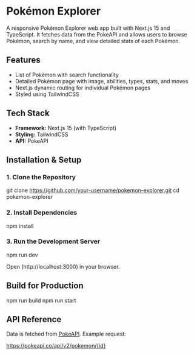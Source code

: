# Pokémon Explorer

A responsive Pokémon Explorer web app built with Next.js 15 and TypeScript. It fetches data from the PokeAPI and allows users to browse Pokémon, search by name, and view detailed stats of each Pokémon.

## Features

- List of Pokémon with search functionality
- Detailed Pokémon page with image, abilities, types, stats, and moves
- Next.js dynamic routing for individual Pokémon pages
- Styled using TailwindCSS

## Tech Stack

- **Framework:** Next.js 15 (with TypeScript)
- **Styling:** TailwindCSS
- **API:** PokeAPI

## Installation & Setup

### 1. Clone the Repository

git clone https://github.com/your-username/pokemon-explorer.git
cd pokemon-explorer

### 2. Install Dependencies

npm install

### 3. Run the Development Server

npm run dev

Open (http://localhost:3000) in your browser.

## Build for Production

npm run build
npm run start

## API Reference

Data is fetched from [PokeAPI](https://pokeapi.co/). Example request:

https://pokeapi.co/api/v2/pokemon/{id}
